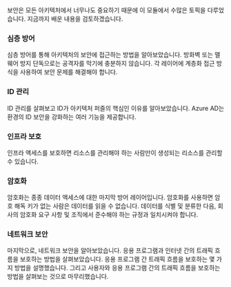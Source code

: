 보안은 모든 아키텍처에서 너무나도 중요하기 때문에 이 모듈에서 수많은 토픽을 다루었습니다. 지금까지 배운 내용을 검토하겠습니다.

### <a name="defense-in-depth"></a>심층 방어

심층 방어를 통해 아키텍처의 보안에 접근하는 방법을 알아보았습니다. 방화벽 또는 맬웨어 방지 단독으로는 공격자를 막기에 충분하지 않습니다. 각 레이어에 계층화 접근 방식을 사용하여 보안 문제를 해결해야 합니다.

### <a name="identity-management"></a>ID 관리

ID 관리를 살펴보고 ID가 아키텍처 퍼즐의 핵심인 이유를 알아보았습니다. Azure AD는 환경의 ID 보안을 강화하는 여러 기능을 제공합니다.

### <a name="infrastructure-protection"></a>인프라 보호

인프라 액세스를 보호하면 리소스를 관리해야 하는 사람만이 생성되는 리소스를 관리할 수 있습니다.

### <a name="encryption"></a>암호화

암호화는 종종 데이터 액세스에 대한 마지막 방어 레이어입니다. 암호화를 사용하면 암호 해독 키가 없는 사람은 데이터를 읽을 수 없습니다. 데이터를 식별 및 분류한 다음, 회사의 암호화 요구 사항 및 조직에서 준수해야 하는 규정과 일치시켜야 합니다.

### <a name="network-security"></a>네트워크 보안

마지막으로, 네트워크 보안을 알아보았습니다. 응용 프로그램과 인터넷 간의 트래픽 흐름을 보호하는 방법을 살펴보았습니다. 응용 프로그램 간 트래픽 흐름을 보호하는 몇 가지 방법을 설명했습니다. 그리고 사용자와 응용 프로그램 간의 트래픽 흐름을 보호하는 방법을 살펴보는 것으로 마무리했습니다.
